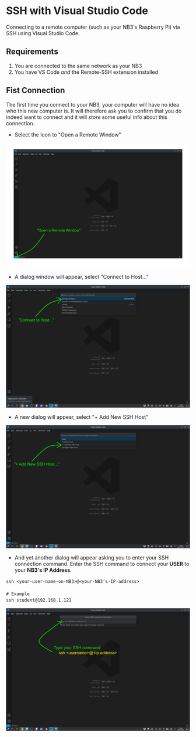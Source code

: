 # SSH with Visual Studio Code
Connecting to a remote computer (such as your NB3's Raspberry Pi) via SSH using Visual Studio Code.

## Requirements
1. You are connected to the same network as your NB3
2. You have VS Code *and* the Remote-SSH extension installed

## Fist Connection
The first time you connect to your NB3, your computer will have no idea who this new computer is. It will therefore ask you to confirm that you do indeed want to connect and it will *store* some useful info about this connection.

- Select the Icon to "Open a Remote Window"

![Open a Remote Window](_resources/vs-code-window-arrow-to-remote-icon.png)
- A dialog window will appear, select "Connect to Host..."

![Connect to Host](_resources/vs-code-open-remote-window-dialog.png)

- A new dialog will appear, select "+ Add New SSH Host"

![+ Add New SSH Host](_resources/vs-code-connect-to-host-dialog.png)

- And yet another dialog will appear asking you to enter your SSH connection command. Enter the SSH command to connect your **USER** to your **NB3's IP Address**.

```txt
ssh <your-user-name-on-NB3>@<your-NB3's-IP-address>

# Example
ssh student@192.168.1.121
```

![Enter SSH Connection Command](_resources/vs-code-add-new-SSH-host-dialog.png)
